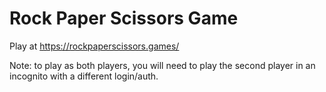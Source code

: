 # Rock Paper Scissors Game

Play at https://rockpaperscissors.games/

Note: to play as both players, you will need to play the second player in an incognito with a different login/auth.
